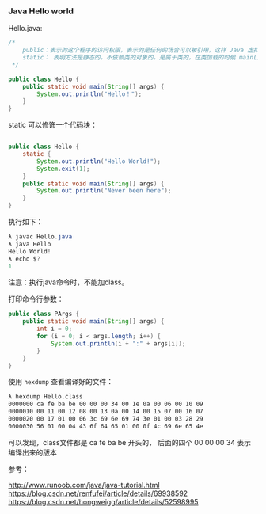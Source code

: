 ### Java Hello world

Hello.java:
```Java
/* 
    public：表示的这个程序的访问权限，表示的是任何的场合可以被引用，这样 Java 虚拟机就可以找到 main() 方法,从而来运行 javac 程序。
    static： 表明方法是静态的，不依赖类的对象的，是属于类的，在类加载的时候 main() 方法也随着加载到内存中去。
 */

public class Hello {
    public static void main(String[] args) {
        System.out.println("Hello！");
    }
}

```

static 可以修饰一个代码块：

```Java

public class Hello {
    static {
        System.out.println("Hello World!");
        System.exit(1);
    }
    public static void main(String[] args) {
        System.out.println("Never been here");
    }
}

```

执行如下：

```java
λ javac Hello.java
λ java Hello
Hello World!
λ echo $?
1
```

注意：执行java命令时，不能加class。

打印命令行参数：

```Java
public class PArgs {
    public static void main(String[] args) {
        int i = 0;
        for (i = 0; i < args.length; i++) {
            System.out.println(i + ":" + args[i]);
        }
    }
}
```

使用 `hexdump` 查看编译好的文件：

```bash
λ hexdump Hello.class
0000000 ca fe ba be 00 00 00 34 00 1e 0a 00 06 00 10 09
0000010 00 11 00 12 08 00 13 0a 00 14 00 15 07 00 16 07
0000020 00 17 01 00 06 3c 69 6e 69 74 3e 01 00 03 28 29
0000030 56 01 00 04 43 6f 64 65 01 00 0f 4c 69 6e 65 4e
```

可以发现，class文件都是 ca fe ba be 开头的，
后面的四个 00 00 00 34 表示编译出来的版本

参考：

http://www.runoob.com/java/java-tutorial.html
https://blog.csdn.net/renfufei/article/details/69938592
https://blog.csdn.net/hongweigg/article/details/52598995

